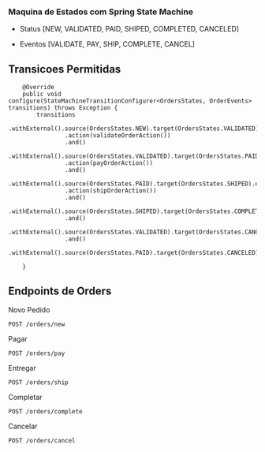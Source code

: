 ### Maquina de Estados com Spring State Machine

- Status [NEW, VALIDATED, PAID, SHIPED, COMPLETED, CANCELED]

- Eventos [VALIDATE, PAY, SHIP, COMPLETE, CANCEL]

## Transicoes Permitidas
```
    @Override
    public void configure(StateMachineTransitionConfigurer<OrdersStates, OrderEvents> transitions) throws Exception {
        transitions
                .withExternal().source(OrdersStates.NEW).target(OrdersStates.VALIDATED).event(OrderEvents.VALIDATE)
                .action(validateOrderAction())
                .and()
                .withExternal().source(OrdersStates.VALIDATED).target(OrdersStates.PAID).event(OrderEvents.PAY)
                .action(payOrderAction())
                .and()
                .withExternal().source(OrdersStates.PAID).target(OrdersStates.SHIPED).event(OrderEvents.SHIP)
                .action(shipOrderAction())
                .and()
                .withExternal().source(OrdersStates.SHIPED).target(OrdersStates.COMPLETED).event(OrderEvents.COMPLETE)
                .and()
                .withExternal().source(OrdersStates.VALIDATED).target(OrdersStates.CANCELED).event(OrderEvents.CANCEL)
                .and()
                .withExternal().source(OrdersStates.PAID).target(OrdersStates.CANCELED).event(OrderEvents.CANCEL);

    }
```


## Endpoints de Orders

Novo Pedido
```
POST /orders/new
```

Pagar
```
POST /orders/pay
```

Entregar
```
POST /orders/ship
```

Completar
```
POST /orders/complete
```

Cancelar
```
POST /orders/cancel
```

